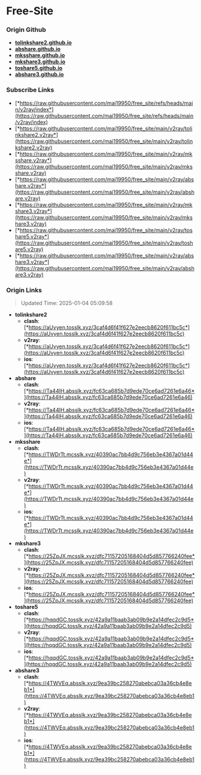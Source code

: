 # Free-Site

### Origin Github

- [**tolinkshare2.github.io**](https://github.com/tolinkshare2/tolinkshare2.github.io)
- [**abshare.github.io**](https://github.com/abshare/abshare.github.io)
- [**mksshare.github.io**](https://github.com/mksshare/mksshare.github.io)
- [**mkshare3.github.io**](https://github.com/mkshare3/mkshare3.github.io)
- [**toshare5.github.io**](https://github.com/toshare5/toshare5.github.io)
- [**abshare3.github.io**](https://github.com/abshare3/abshare3.github.io)

### Subscribe Links

- [*https://raw.githubusercontent.com/mai19950/free_site/refs/heads/main/v2ray/index*](https://raw.githubusercontent.com/mai19950/free_site/refs/heads/main/v2ray/index)
- [*https://raw.githubusercontent.com/mai19950/free_site/main/v2ray/tolinkshare2.v2ray*](https://raw.githubusercontent.com/mai19950/free_site/main/v2ray/tolinkshare2.v2ray)
- [*https://raw.githubusercontent.com/mai19950/free_site/main/v2ray/mksshare.v2ray*](https://raw.githubusercontent.com/mai19950/free_site/main/v2ray/mksshare.v2ray)
- [*https://raw.githubusercontent.com/mai19950/free_site/main/v2ray/abshare.v2ray*](https://raw.githubusercontent.com/mai19950/free_site/main/v2ray/abshare.v2ray)
- [*https://raw.githubusercontent.com/mai19950/free_site/main/v2ray/mkshare3.v2ray*](https://raw.githubusercontent.com/mai19950/free_site/main/v2ray/mkshare3.v2ray)
- [*https://raw.githubusercontent.com/mai19950/free_site/main/v2ray/toshare5.v2ray*](https://raw.githubusercontent.com/mai19950/free_site/main/v2ray/toshare5.v2ray)
- [*https://raw.githubusercontent.com/mai19950/free_site/main/v2ray/abshare3.v2ray*](https://raw.githubusercontent.com/mai19950/free_site/main/v2ray/abshare3.v2ray)

### Origin Links

> Updated Time: 2025-01-04 05:09:58

- **tolinkshare2**
  - **clash**: [*https://aUvyen.tosslk.xyz/3caf4d6f41f627e2eecb8620f611bc5c*](https://aUvyen.tosslk.xyz/3caf4d6f41f627e2eecb8620f611bc5c)
  - **v2ray**: [*https://aUvyen.tosslk.xyz/3caf4d6f41f627e2eecb8620f611bc5c*](https://aUvyen.tosslk.xyz/3caf4d6f41f627e2eecb8620f611bc5c)
  - **ios**: [*https://aUvyen.tosslk.xyz/3caf4d6f41f627e2eecb8620f611bc5c*](https://aUvyen.tosslk.xyz/3caf4d6f41f627e2eecb8620f611bc5c)
- **abshare**
  - **clash**: [*https://Ta44IH.absslk.xyz/fc63ca685b7d9ede70ce6ad7261e6a46*](https://Ta44IH.absslk.xyz/fc63ca685b7d9ede70ce6ad7261e6a46)
  - **v2ray**: [*https://Ta44IH.absslk.xyz/fc63ca685b7d9ede70ce6ad7261e6a46*](https://Ta44IH.absslk.xyz/fc63ca685b7d9ede70ce6ad7261e6a46)
  - **ios**: [*https://Ta44IH.absslk.xyz/fc63ca685b7d9ede70ce6ad7261e6a46*](https://Ta44IH.absslk.xyz/fc63ca685b7d9ede70ce6ad7261e6a46)
- **mksshare**
  - **clash**: [*https://TWDrTt.mcsslk.xyz/40390ac7bb4d9c756eb3e4367a01d44e*](https://TWDrTt.mcsslk.xyz/40390ac7bb4d9c756eb3e4367a01d44e)
  - **v2ray**: [*https://TWDrTt.mcsslk.xyz/40390ac7bb4d9c756eb3e4367a01d44e*](https://TWDrTt.mcsslk.xyz/40390ac7bb4d9c756eb3e4367a01d44e)
  - **ios**: [*https://TWDrTt.mcsslk.xyz/40390ac7bb4d9c756eb3e4367a01d44e*](https://TWDrTt.mcsslk.xyz/40390ac7bb4d9c756eb3e4367a01d44e)
- **mkshare3**
  - **clash**: [*https://25ZpJX.mcsslk.xyz/dfc71157205168404d5d857766240fee*](https://25ZpJX.mcsslk.xyz/dfc71157205168404d5d857766240fee)
  - **v2ray**: [*https://25ZpJX.mcsslk.xyz/dfc71157205168404d5d857766240fee*](https://25ZpJX.mcsslk.xyz/dfc71157205168404d5d857766240fee)
  - **ios**: [*https://25ZpJX.mcsslk.xyz/dfc71157205168404d5d857766240fee*](https://25ZpJX.mcsslk.xyz/dfc71157205168404d5d857766240fee)
- **toshare5**
  - **clash**: [*https://hqqdGC.tosslk.xyz/42a9a11baab3ab09b9e2a14dfec2c9d5*](https://hqqdGC.tosslk.xyz/42a9a11baab3ab09b9e2a14dfec2c9d5)
  - **v2ray**: [*https://hqqdGC.tosslk.xyz/42a9a11baab3ab09b9e2a14dfec2c9d5*](https://hqqdGC.tosslk.xyz/42a9a11baab3ab09b9e2a14dfec2c9d5)
  - **ios**: [*https://hqqdGC.tosslk.xyz/42a9a11baab3ab09b9e2a14dfec2c9d5*](https://hqqdGC.tosslk.xyz/42a9a11baab3ab09b9e2a14dfec2c9d5)
- **abshare3**
  - **clash**: [*https://4TWVEq.absslk.xyz/9ea39bc258270abebca03a36cb4e8eb1*](https://4TWVEq.absslk.xyz/9ea39bc258270abebca03a36cb4e8eb1)
  - **v2ray**: [*https://4TWVEq.absslk.xyz/9ea39bc258270abebca03a36cb4e8eb1*](https://4TWVEq.absslk.xyz/9ea39bc258270abebca03a36cb4e8eb1)
  - **ios**: [*https://4TWVEq.absslk.xyz/9ea39bc258270abebca03a36cb4e8eb1*](https://4TWVEq.absslk.xyz/9ea39bc258270abebca03a36cb4e8eb1)
